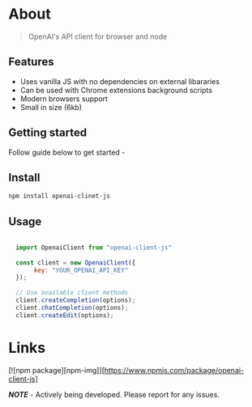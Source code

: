 # About

> OpenAI's API client for browser and node 


## Features

- Uses vanilla JS with no dependencies on external libararies
- Can be used with Chrome extensions background scripts
- Modern browsers support
- Small in size (6kb)

## Getting started

Follow guide below to get started -

## Install

```bash
npm install openai-clinet-js
```


## Usage


```Javascript
  
  import OpenaiClient from "openai-client-js"
  
  const client = new OpenaiClient({
       key: "YOUR_OPENAI_API_KEY"
  });
  
  // Use available client methods
  client.createCompletion(options);
  client.chatCompletion(options);
  client.createEdit(options);
```

# Links

[![npm package][npm-img]][https://www.npmjs.com/package/openai-client-js]


**_NOTE_** - Actively being developed. Please report for any issues. 
